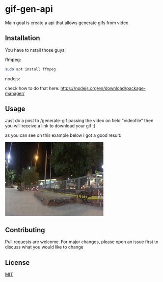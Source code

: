 # gif-gen-api

Main goal is create a api that allows generate gifs from video

## Installation

You have to nstall those guys:

ffmpeg:

```bash
sudo apt install ffmpeg
```

nodejs:

check how to do that here: https://nodejs.org/en/download/package-manager/

## Usage

Just do a post to /generate-gif passing the video on field "videofile" then you will receive a link to download your gif ;)

as you can see on this example below i got a good result:

![gif generated](readme-assets/a5e4edef-d21d-4b91-adf5-dae990497cb3-luciano.gif)


## Contributing
Pull requests are welcome. For major changes, please open an issue first to discuss what you would like to change

## License
[MIT](https://choosealicense.com/licenses/mit/)